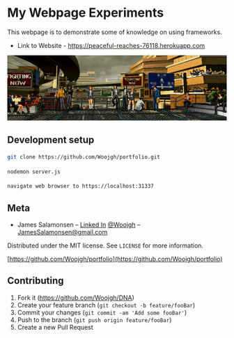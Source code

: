 # My Webpage Experiments

This webpage is to demonstrate some of knowledge on using frameworks.

* Link to Website - https://peaceful-reaches-76118.herokuapp.com

![alt text](https://github.com/Woojgh/portfolio/blob/master/public/images/comic.gif)

## Development setup

```sh
git clone https://github.com/Woojgh/portfolio.git

nodemon server.js

navigate web browser to https://localhost:31337
```

## Meta
* James Salamonsen – [Linked In](https://www.linkedin.com/in/james-salamonsen-12237b82/) [@Woojgh](https://twitter.com/woojgh) – JamesSalamonsen@gmail.com


Distributed under the MIT license. See ``LICENSE`` for more information.

[https://github.com/Woojgh/portfolio](https://github.com/Woojgh/portfolio)

## Contributing

1. Fork it (<https://github.com/Woojgh/DNA>)
2. Create your feature branch (`git checkout -b feature/fooBar`)
3. Commit your changes (`git commit -am 'Add some fooBar'`)
4. Push to the branch (`git push origin feature/fooBar`)
5. Create a new Pull Request
